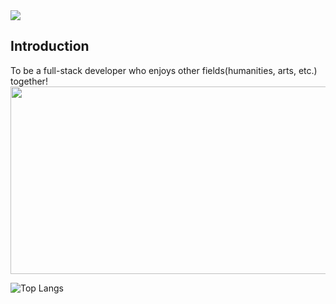 <img src="https://capsule-render.vercel.app/api?type=wave&color=auto&height=300&section=header&text=handlecusion&fontSize=90" />
<h2> Introduction </h2>
To be a full-stack developer who enjoys other fields(humanities, arts, etc.) together!

<a href="https://github.com/devxb/gitanimals">
<img
  src="https://render.gitanimals.org/farms/handlecusion"
  width="600"
  height="300"
/>
</a>

![Top Langs](https://github-readme-stats.vercel.app/api/top-langs/?username=handlecusion&size_weight=0.5&count_weight=0.5)

